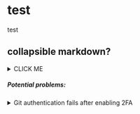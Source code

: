 # test
test

## collapsible markdown?

<details><summary>CLICK ME</summary>
<p>

#### yes, even hidden code blocks!

```python
print("hello world!")
```

</p>
</details>




##### Potential problems:

<details><summary>Git authentication fails after enabling 2FA</summary>
<p>
After 2FA is enabled there are a couple of scenarios where you need to enter a personal access token instead of a 2FA code and your GitHub password. For more information, see:
  
[Creating a personal access token for the command line.](https://help.github.com/articles/creating-a-personal-access-token-for-the-command-line/)
</p>
</details>
